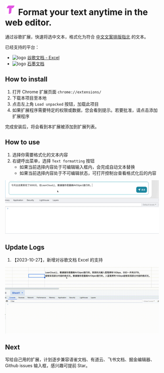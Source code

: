 # <img width="36" alt="logo" src="./icon-128.png"> Format your text anytime in the web editor.

通过谷歌扩展，快速将选中文本，格式化为符合 [中文文案排版指北](https://github.com/sparanoid/chinese-copywriting-guidelines) 的文本。

已经支持的平台：

+ <img width="36" alt="logo" src="https://ssl.gstatic.com/docs/spreadsheets/spreadsheets2.ico"> [谷歌文档 - Excel](https://docs.google.com/spreadsheets)
+ <img width="36" alt="logo" src="https://as.smgv.cn/from_qbox/favicon.ico"> [石墨文档](https://shimo.im/)

## How to install

1. 打开 Chrome 扩展页面 `chrome://extensions/`
2. 下载本项目至本地
3. 点击左上角 `Load unpacked` 按钮，加载此项目
4. 如果扩展程序需要特定的权限或数据，您会看到提示。若要批准，请点击添加扩展程序

完成安装后，将会看到本扩展被添加到扩展列表。

## How to use

1. 选择你需要格式化的文本内容
2. 右键呼出菜单，选择 `Text formatting` 按钮
    - 如果当前选择内容处于可编辑输入框内，会完成自动文本替换
    - 如果当前选择内容处于不可编辑状态，可打开控制台查看格式化后的内容

![](./images//demo.gif)

## Update Logs

1. 【2023-10-27】，新增对谷歌文档 Excel 的支持

![](./images//demo-google-excel.gif)

## Next

写给自己用的扩展，计划逐步兼容语雀文档、有道云、飞书文档、掘金编辑器、Github issues 输入框，感兴趣可提前 Star。